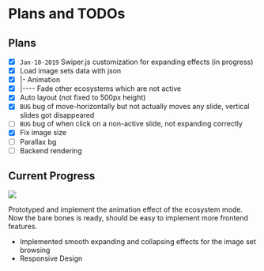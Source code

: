 # Plans and TODOs

## Plans

 - [x] `Jan-10-2019` Swiper.js customization for expanding effects (in progress)
 - [x] Load image sets data with json 
 - [x] |- Animation
 - [X] |---- Fade other ecosystems which are not active
 - [x] Auto layout (not fixed to 500px height)
 - [x] `BUG` bug of move-horizontally but not actually moves any slide, vertical slides got disappeared
 - [ ] `BUG` bug of when click on a non-active slide, not expanding correctly
 - [x] Fix image size
 - [ ] Parallax bg
 - [ ] Backend rendering

## Current Progress

![](doc/2019-01-12_23-15-08.gif)

Prototyped and implement the animation effect of the ecosystem mode. Now the bare bones is ready, should be easy to implement more frontend features.

 - Implemented smooth expanding and collapsing effects for the image set browsing
 - Responsive Design
